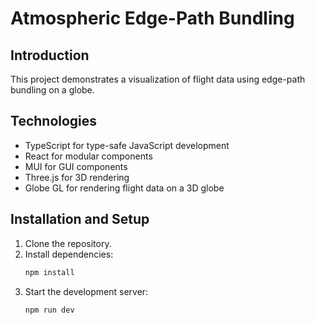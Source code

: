 # Atmospheric Edge-Path Bundling

## Introduction
This project demonstrates a visualization of flight data using edge-path bundling on a globe.

## Technologies
- TypeScript for type-safe JavaScript development
- React for modular components
- MUI for GUI components
- Three.js for 3D rendering
- Globe GL for rendering flight data on a 3D globe

## Installation and Setup
1. Clone the repository.
2. Install dependencies:
   ```bash
   npm install
    ```
3. Start the development server:
   ```bash
   npm run dev
      ```